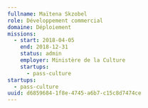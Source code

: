 ```yaml
---
fullname: Maïtena Skzobel
role: Développement commercial
domaine: Déploiement
missions:
  - start: 2018-04-05
    end: 2018-12-31
    status: admin
    employer: Ministère de la Culture
    startups:
      - pass-culture
startups:
  - pass-culture
uuid: d6859684-1f8e-4745-a6b7-c15c8d7474ce
---
```

